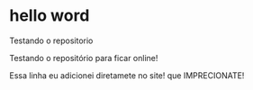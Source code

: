 # hello word
Testando o repositorio

Testando o repositório para ficar online!

Essa linha eu adicionei diretamete no site! que IMPRECIONATE!
